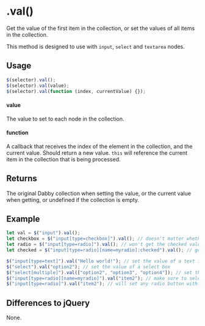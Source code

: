 # .val()

Get the value of the first item in the collection, or set the values of all items in the collection.

This method is designed to use with `input`, `select` and `textarea` nodes.

## Usage

```javascript
$(selector).val();
$(selector).val(value);
$(selector).val(function (index, currentValue) {});
```

#### value

The value to set to each node in the collection.

#### function

A callback that receives the index of the element in the collection, and the current value. Should return a new value. `this` will reference the current item in the collection that is being processed.

## Returns

The original Dabby collection when setting the value, or the current value when getting, or undefined if the collection is empty.

## Example

```javascript
let val = $("input").val();
let checkbox = $("input[type=checkbox]").val(); // doesn't matter whether it is checked
let radio = $("input[type=radio]").val(); // won't get the checked value
let checked = $("input[type=radio][name=myradio]:checked").val(); // get the checked value like this

$("input[type=text]").val("Hello world!"); // set the value of a text input
$("select").val("option2"); // set the value of a select box
$("select[multiple]").val(["option2", "option3", "option4"]); // set the value of a multi select box
$("input[type=radio][name=myradio]").val("item2"); // make sure to select the radio buttons that will be checked
$("input[type=radio]").val("item2"); // will set any radio button with the value "item2" to checked
```

## Differences to jQuery

None.
